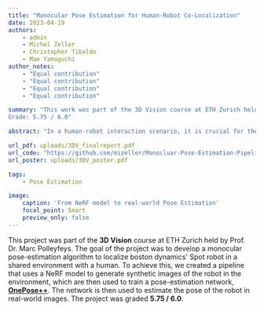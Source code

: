 ```yaml
---
title: "Monocular Pose Estimation for Human-Robot Co-Localization"
date: 2023-04-19
authors:
    - admin
    - Michel Zeller
    - Christopher Tibaldo
    - Mae Yamaguchi
author_notes:
    - "Equal contribution"
    - "Equal contribution"
    - "Equal contribution"
    - "Equal contribution"

summary: "This work was part of the 3D Vision course at ETH Zurich held by Prof. Dr. Marc Polleyfeys.
Grade: 5.75 / 6.0"

abstract: "In a human-robot interaction scenario, it is crucial for the different agents to be able to precisely localize each other in the shared environment, i.e. to visualize a planned trajectory. However, feature-based visual registration is an arduous task because feature matching between different camera streams is computationally expensive and challenging due to different points-of-view. In this work, we propose employing a monocular pose-estimation algorithm to obtain an initial guess of the spatial relationship, that can serve as a good prior for subsequent multi-agent posegraph optimisation."

url_pdf: uploads/3DV_finalreport.pdf
url_code: "https://github.com/mizeller/Monocluar-Pose-Estimation-Pipeline-for-Spot"
url_poster: uploads/3DV_poster.pdf

tags: 
    - Pose Estimation

image:
    caption: 'From NeRF model to real-world Pose Estimation'
    focal_point: Smart
    preview_only: false
---
```


This project was part of the **3D Vision** course at ETH Zurich held by Prof. Dr. Marc Polleyfeys. The goal of the project was to develop a monocular pose-estimation algorithm to localize boston dynamics' Spot robot in a shared environment with a human. To achieve this, we created a pipeline that uses a NeRF model to generate synthetic images of the robot in the environment, which are then used to train a pose-estimation network, [**OnePose++**](https://arxiv.org/pdf/2301.07673). The network is then used to estimate the pose of the robot in real-world images. The project was graded **5.75 / 6.0**.